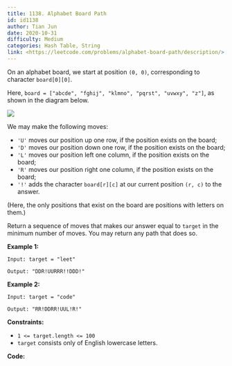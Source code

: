 ```yaml
---
title: 1138. Alphabet Board Path
id: id1138
author: Tian Jun
date: 2020-10-31
difficulty: Medium
categories: Hash Table, String
link: <https://leetcode.com/problems/alphabet-board-path/description/>
---
```


On an alphabet board, we start at position `(0, 0)`, corresponding to
character `board[0][0]`.

Here, `board = ["abcde", "fghij", "klmno", "pqrst", "uvwxy", "z"]`, as shown
in the diagram below.

![](https://assets.leetcode.com/uploads/2019/07/28/azboard.png)

We may make the following moves:

  * `'U'` moves our position up one row, if the position exists on the board;
  * `'D'` moves our position down one row, if the position exists on the board;
  * `'L'` moves our position left one column, if the position exists on the board;
  * `'R'` moves our position right one column, if the position exists on the board;
  * `'!'` adds the character `board[r][c]` at our current position `(r, c)` to the answer.

(Here, the only positions that exist on the board are positions with letters
on them.)

Return a sequence of moves that makes our answer equal to `target` in the
minimum number of moves.  You may return any path that does so.



**Example 1:**
            
	Input: target = "leet"    
	Output: "DDR!UURRR!!DDD!"    

**Example 2:**
            
	Input: target = "code"    
	Output: "RR!DDRR!UUL!R!"    



**Constraints:**

  * `1 <= target.length <= 100`
  * `target` consists only of English lowercase letters.


**Code:**
